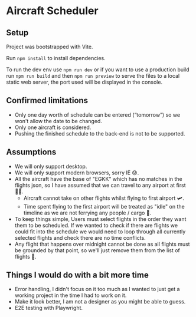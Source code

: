 # Aircraft Scheduler

## Setup

Project was bootstrapped with Vite.

Run `npm install` to install dependencies.

To run the dev env use `npm run dev` or if you want to use a production build run `npm run build` and then `npm run preview` to serve the files to a local static web server, the port used will be displayed in the console.

## Confirmed limitations

- Only one day worth of schedule can be entered (“tomorrow”) so we won't allow the date to be changed.
- Only one aircraft is considered.
- Pushing the finished schedule to the back-end is not to be supported.

## Assumptions

- We will only support desktop.
- We will only support modern browsers, sorry IE 😓.
- All the aircraft have the base of "EGKK" which has no matches in the flights json, so I have assumed that we can travel to any airport at first 🤷‍♂️.
  - Aircraft cannot take on other flights whilst flying to first airport 🛩️.
  - Time spent flying to the first airport will be treated as "idle" on the timeline as we are not ferrying any people / cargo 💸.
- To keep things simple, Users must select flights in the order they want them to be scheduled. If we wanted to check if there are flights we could fit into the schedule we would need to loop through all currently selected flights and check there are no time conflicts.
- Any flight that happens over midnight cannot be done as all flights must be grounded by that point, so we'll just remove them from the list of flights 🚫.

## Things I would do with a bit more time

- Error handling, I didn't focus on it too much as I wanted to just get a working project in the time I had to work on it.
- Make it look better, I am not a designer as you might be able to guess.
- E2E testing with Playwright.
